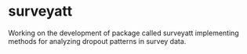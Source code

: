 # surveyatt
Working on the development of package called surveyatt implementing methods for analyzing dropout patterns in survey data.
